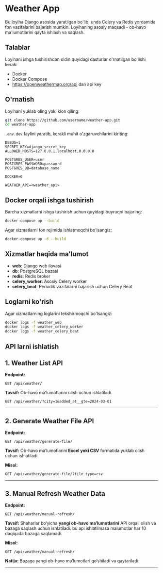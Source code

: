 # Weather App

Bu loyiha Django asosida yaratilgan bo'lib, unda Celery va Redis yordamida fon vazifalarini bajarish mumkin. Loyihaning
asosiy maqsadi - ob-havo ma'lumotlarini qayta ishlash va saqlash.

## Talablar

Loyihani ishga tushirishdan oldin quyidagi dasturlar o'rnatilgan bo'lishi kerak:

- Docker
- Docker Compose
- https://openweathermap.org/api dan api key

## O'rnatish

Loyihani yuklab oling yoki klon qiling:

```bash
git clone https://github.com/username/weather-app.git
cd weather-app
```

`.env.dev` faylini yaratib, kerakli muhit o'zgaruvchilarini kiriting:

```env
DEBUG=1
SECRET_KEY=django_secret_key
ALLOWED_HOSTS=127.0.0.1,localhost,0.0.0.0

POSTGRES_USER=user
POSTGRES_PASSWORD=password
POSTGRES_DB=database_name

DOCKER=0

WEATHER_API=<weather_api>

```

## Docker orqali ishga tushirish

Barcha xizmatlarni ishga tushirish uchun quyidagi buyruqni bajaring:

```bash
docker-compose up --build
```

Agar xizmatlarni fon rejimida ishlatmoqchi bo'lsangiz:

```bash
docker-compose up -d --build
```

## Xizmatlar haqida ma'lumot

- **web**: Django web ilovasi
- **db**: PostgreSQL bazasi
- **redis**: Redis broker
- **celery_worker**: Asosiy Celery worker
- **celery_beat**: Periodik vazifalarni bajarish uchun Celery Beat

## Loglarni ko'rish

Agar xizmatlarning loglarini tekshirmoqchi bo'lsangiz:

```bash
docker logs -f weather_web
docker logs -f weather_celery_worker
docker logs -f weather_celery_beat
```

## API larni ishlatish

## 1. Weather List API

**Endpoint:**

```
GET /api/weather/
```

**Tavsif:** Ob-havo ma’lumotlarini olish uchun ishlatiladi.

```
GET /api/weather/?city=1&added_at__gte=2024-03-01
```

---

## 2. Generate Weather File API

**Endpoint:**

```
GET /api/weather/generate-file/
```

**Tavsif:** Ob-havo ma’lumotlarini **Excel yoki CSV** formatida yuklab olish uchun ishlatiladi.

**Misol:**

```
GET /api/weather/generate-file/?file_type=csv
```

---

## 3. Manual Refresh Weather Data

**Endpoint:**

```
GET /api/weather/manual-refresh/
```

**Tavsif:** Shaharlar bo‘yicha **yangi ob-havo ma’lumotlarini** API orqali olish va bazaga saqlash uchun ishlatiladi.
bu api ishlatilmasa malumotlar har 10 daqiqada bazaga saqlamadi.

**Misol:**

```
GET /api/weather/manual-refresh/
```

**Natija:** Bazaga yangi ob-havo ma’lumotlari qo‘shiladi va qaytariladi.

---



